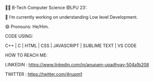 🧑‍🎓 B-Tech Computer Science @LPU 23'.

🔭 I’m currently working on understanding Low level Development.

😄 Pronouns: He/Him.
 
 CODE USING:
 
 C++ | C | HTML | CSS | JAVASCRIPT |  SUBLIME TEXT  | VS CODE
 
 HOW TO REACH ME:
 
 LINKEDIN :
 https://www.linkedin.com/in/anupam-upadhyay-504a1b208
 
 TWITTER :
 https://twitter.com/4nupm1
 
<!---
4nupam/4nupam is a ✨ special ✨ repository because its `README.md` (this file) appears on your GitHub profile.
You can click the Preview link to take a look at your changes.
--->
